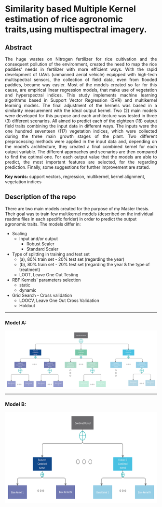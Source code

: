 # Similarity based Multiple Kernel estimation of rice agronomic traits,using multispectral imagery.

## Abstract
<p align="justify">
The huge wastes on Nitrogen fertilizer for rice cultivation and the consequent pollution
of the environment, created the need to map the rice paddies’ needs in fertilizer with more
efficient ways. With the rapid development of UAVs (unmanned aerial vehicle) equipped
with high-tech multispectral sensors, the collection of field data, even from flooded
paddies, became way easier. Most of the models created so far for this cause, are
empirical linear regression models, that make use of vegetation and hyperspectral indices.
This study implements machine learning algorithms based in Support Vector
Regression (SVR) and multikernel learning models. The final adjustment of the kernels
was based in a similarity measurement with the ideal output kernel. Two (2) main models
were developed for this purpose and each architecture was tested in three (3) different
scenarios. All aimed to predict each of the eighteen (18) output field traits combining the
input data in different ways. The inputs were the one hundred seventeen (117) vegetation
indices, which were collected during the three main growth stages of the plant. Two
different preprocessing methods were applied in the input data and, depending on the
model’s architecture, they created a final combined kernel for each output variable. The
different approaches and scenarios are then compared to find the optimal one.
For each output value that the models are able to predict, the most important features
are selected, for the regarding prediction. Finally, some suggestions for further
improvement are stated.

**Key words:** 
support vectors, regression, multikernel, kernel alignment, vegetation indices

## Description of the repo

There are two main models created for the purpose of my Master thesis. Their goal was to train few multikernel models (described on the 
individual readme files in each specific forlder) in order to predict the output agronomic traits. The models differ in:
* Scaling
   * Input and/or output
      * Robust Scaler
      * Standard Scaler
* Type of splitting in training and test set
   * (a), 80% train set - 20% test set (regarding the year)
   * (b), 80% train set - 20% test set (regarding the year & the type of treatment)
   * LOOT, Leave One Out Testing 
* RBF Kernels' parameters selection 
   * static
   * dynamic
* Grid Search - Cross validation
   * LOOCV, Leave One Out Cross Validation
   * Holdout
</p>
  
- - - -
  
### Model A:

<p align="center">
<img src= "https://github.com/bkara14/Thesis-models/blob/master/modelA.png">
</p>

- - - -

### Model B:

<p align="center">
<img src= "https://github.com/bkara14/Thesis-models/blob/master/modelB.png" height="300">
</p>
